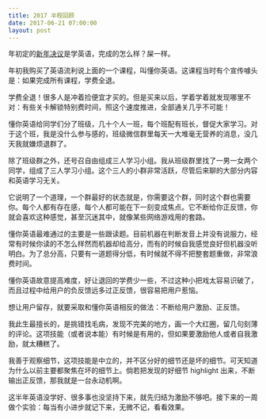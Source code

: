 ```yaml
---
title: 2017 半程回顾
date: 2017-06-21 07:00:00
layout: post
---
```


年初定的[新年决议](/2017/2017-new-year-resolution)是学英语，完成的怎么样？屎一样。

年初我购买了英语流利说上面的一个课程，叫懂你英语。这课程当时有个宣传噱头是：如果完成所有课程，学费全退。

学费全退！很多人是冲着捡便宜才买的。但是买来以后，学着学着就发现哪里不对：有些关卡解锁特别费时间，照这个速度推进，全部通关几乎不可能！

懂你英语给同学们分了班级，几十个人一班，每个班配有班长，督促大家学习。对于这个班，我是没什么参与感的，班级微信群里每天一大堆毫无营养的消息，没几天我就嫌烦退群了。

除了班级群之外，还号召自由组成三人学习小组。我从班级群里找了一男一女两个同学，组成了三人学习小组。这个三人的小群非常活跃，尽管后来聊的大部分内容和英语学习无关。

它说明了一个道理，一个群最好的状态就是，你需要这个群，同时这个群也需要你。每个人都有存在感，每个人都可能在下一刻变成焦点。它不断给你正反馈，你就会喜欢这种感觉，甚至沉迷其中，就像某些网络游戏用的套路。

懂你英语最难通过的主要是一些跟读题。目前机器在判断发音上并没有说服力，经常有时候你读的不怎么样然而机器却给高分，而有的时候自我感觉良好但机器没听明白。为了总分高，只要有一道题得分低，有时候就不得不把整套题重做，非常浪费时间。

懂你英语故意提高难度，好让退回的学费少一些，不过这种小把戏太容易识破了，而且过程中给用户的负反馈远多过正反馈，很容易把用户惹恼。

想让用户留存，就要采取和懂你英语相反的做法：不断给用户激励、正反馈。

我此生最擅长的，是挑错找毛病，发现不完美的地方，画一个大红圈，留几句刻薄的评论。这项技能（或者说本能）有时候是有用的，但如果要激励他人或者自我激励，就太糟糕了。

我善于观察细节，这项技能是中立的，并不区分好的细节还是坏的细节。可天知道为什么以前主要都聚焦在坏的细节上。倘若把发现的好细节 highlight 出来，不断输出正反馈，那我就是一台永动机啊。

这半年英语没学好、很多事也没坚持下来，就先归结为激励不够吧。接下来的一周做个实验：每当有小进步就记下来，无微不记，看看效果。



